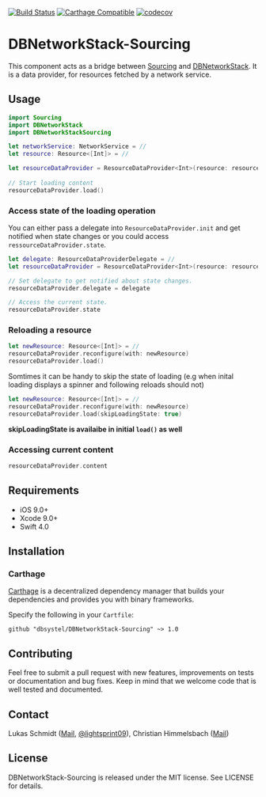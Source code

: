 [![Build Status](https://travis-ci.org/dbsystel/DBNetworkStack-Sourcing.svg?branch=develop)](https://travis-ci.org/dbsystel/DBNetworkStack-Sourcing)
[![Carthage Compatible](https://img.shields.io/badge/Carthage-compatible-4BC51D.svg?style=flat)](https://github.com/Carthage/Carthage)
[![codecov](https://codecov.io/gh/dbsystel/DBNetworkStack-Sourcing/branch/develop/graph/badge.svg)](https://codecov.io/gh/dbsystel/DBNetworkStack-Sourcing)

# DBNetworkStack-Sourcing

This component acts as a bridge between [Sourcing](https://github.com/lightsprint09/Sourcing) and [DBNetworkStack](https://github.com/dbsystel/DBNetworkStack). It is a data provider, for resources fetched by a network service. 

## Usage
```swift
import Sourcing
import DBNetworkStack
import DBNetworkStackSourcing

let networkService: NetworkService = //
let resource: Resource<[Int]> = //

let resourceDataProvider = ResourceDataProvider<Int>(resource: resource, networkService: networkService)
        
// Start loading content
resourceDataProvider.load()
```

### Access state of the loading operation
You can either pass a delegate into `ResourceDataProvider.init` and get notified when state changes or you could access `ressourceDataProvider.state`.

```swift
let delegate: ResourceDataProviderDelegate = //
let resourceDataProvider = ResourceDataProvider<Int>(resource: resource, networkService: networkService)

// Set delegate to get notified about state changes.
resourceDataProvider.delegate = delegate

// Access the current state.
resourceDataProvider.state
```

### Reloading a resource
```swift
let newResource: Resource<[Int]> = //
resourceDataProvider.reconfigure(with: newResource)
resourceDataProvider.load()
```

Somtimes it can be handy to skip the state of loading (e.g when inital loading displays a spinner and following reloads should not)
```swift
let newResource: Resource<[Int]> = //
resourceDataProvider.reconfigure(with: newResource)
resourceDataProvider.load(skipLoadingState: true)
```
**skipLoadingState is availaibe in initial `load()` as well**

### Accessing current content
```swift
resourceDataProvider.content
```

## Requirements
- iOS 9.0+
- Xcode 9.0+
- Swift 4.0

## Installation

### Carthage

[Carthage](https://github.com/Carthage/Carthage) is a decentralized dependency manager that builds your dependencies and provides you with binary frameworks.

Specify the following in your `Cartfile`:

```ogdl
github "dbsystel/DBNetworkStack-Sourcing" ~> 1.0
```
## Contributing
Feel free to submit a pull request with new features, improvements on tests or documentation and bug fixes. Keep in mind that we welcome code that is well tested and documented.

## Contact
Lukas Schmidt ([Mail](mailto:lukas.la.schmidt@deutschebahn.com), [@lightsprint09](https://twitter.com/lightsprint09)), 
Christian Himmelsbach ([Mail](mailto:christian.himmelsbach@deutschebahn.com))

## License
DBNetworkStack-Sourcing is released under the MIT license. See LICENSE for details.
